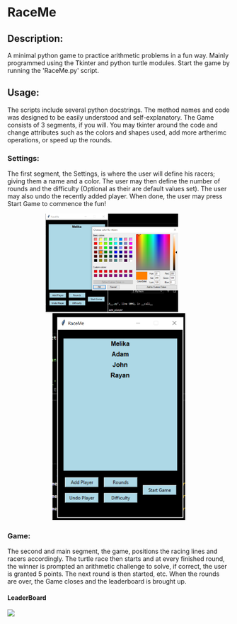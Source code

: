 # RaceMe

## Description:
A minimal python game to practice arithmetic problems in a fun way. Mainly programmed using the Tkinter and python turtle modules. Start the game by running the 'RaceMe.py' script. 

## Usage:
The scripts include several python docstrings. The method names and code was designed to be easily understood and self-explanatory. The Game consists of 3 segments, if you will. You may tkinter around the code and change attributes such as the colors and shapes used, add more artherimc operations, or speed up the rounds. 

### Settings:
The first segment, the Settings, is where the user will define his racers; giving them a name and a color. The user may then define the number of rounds and the difficulty (Optional as their are default values set). The user may also undo the recently added player. When done, the user may press Start Game to commence the fun!

<p align="center">
  <img src="RaceME_README/Pic_1.png" width="300">
&nbsp; &nbsp; &nbsp; &nbsp;
  <img src="RaceME_README/Pic_2.png" width="300">
</p>

### Game:
The second and main segment, the game, positions the racing lines and racers accordingly. The turtle race then starts and at every finished round, the winner is prompted an arithmetic challenge to solve, if correct, the user is granted 5 points. The next round is then started, etc. When the rounds are over, the Game closes and the leaderboard is brought up.



#### LeaderBoard
<img src="RMP_README/Error.png" width=500>
